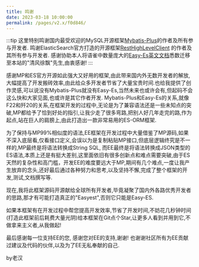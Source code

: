 ```yaml
---
title: 鸣谢
date: 2023-03-18 10:00:00
permalink: /pages/v2.x/f0d846/
---
```

:::tip
这里特别鸣谢国内最受欢迎的MySQL开源框架[Mybatis-Plus](https://mp.baomidou.com/)的作者及所有参与开发者.
鸣谢ElasticSearch官方打造的开源框架[RestHighLevelClient](https://www.elastic.co/guide/en/elasticsearch/client/java-rest/index.html)
的作者及其所有参与开发者.
感谢协助本人将语雀中数量庞大的[Easy-Es英文文档](https://www.yuque.com/laohan-14b9d/tald79/qf7ns2)悉数迁移至本站的"清风徐飘"先生,由衷感谢!
:::

感谢MP和ES官方开源如此强大又好用的框架,由此带来国内外无数开发者的解放,大幅提高了开发搬砖效率,由此给众多开发者节省了大量宝贵时间.也给我提供了创作灵感,可以说没有Mybatis-Plus就没有Easy-Es,当然未来也或许会有,但起码不会这么快和大家见面,也或许是其它作者开发. Mybatis-Plus和Easy-Es的关系,就像F22和歼20的关系,在框架开发的过程中,无论是为了兼容语法还是一些未知点的突破,MP都给予了恰到好处的指引,让我少走了很多弯路,把别人好几年走完的路,作为起点,站在巨人的肩膀上,由此打造出一款非常易用的ES-ORM框架.

为了保持与MP99%相似度的语法,EE框架在开发过程中大量借鉴了MP源码,如果不深入底层看,仅看接口定义,会误以为是复制粘贴MP接口,但底层逻辑终究是不一样的,MP最终是将语法转换成String SQL, 而EE最终是将语法转换成JSON类型的ES语法,本质上还是有挺大差别,这里面依旧有很多创新点和难点需要突破,由于ES天然的复杂性和高门槛，开发EE的难度要远大于MP,期间有几个难点,一度让我产生放弃的念头,还好最后通过各种努力和思考,以及坚持不懈,完成了整个框架的开发,测试,文档撰写等.

现在,我将此框架源码开源献给全球所有开发者,毕竟凝聚了国内外各路优秀开发者的思路,那才有可能打造真正的"Easyest",否则它只能是Easy-ES.

如果本框架有在开发过程中帮您提高开发效率,节省了开发时间,不妨花几秒钟时间(打造此框架前后耗费大量光阴)给本框架在Git点个Star,让更多人看到并用到它,不做拿来主义者,从我做起!

最后感谢每一位支持EE的您, 感谢您对EE的支持,谢谢! 也谢谢社区所有为EE贡献过建议及代码的伙伴,以及为了EE无私奉献的自己.

by老汉

